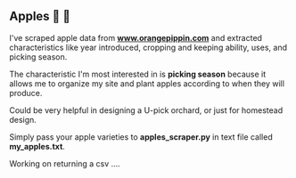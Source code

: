 ## Apples 🍎 🍏
I've scraped apple data from **www.orangepippin.com** and extracted characteristics like year introduced, cropping and keeping ability, uses, and picking season.

The characteristic I'm most interested in is **picking season** because it allows me to organize my site and plant apples according to when they will produce. 

Could be very helpful in designing a U-pick orchard, or just for homestead design. 

Simply pass your apple varieties to **apples_scraper.py** in text file called **my_apples.txt**.

Working on returning a csv ....
